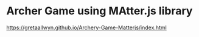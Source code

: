 # Archer Game using MAtter.js library


https://gretaallwyn.github.io/Archery-Game-Matterjs/index.html
